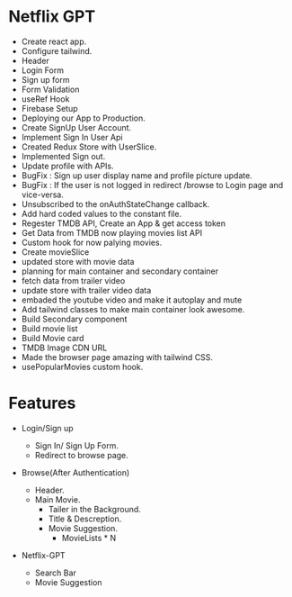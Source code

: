 # Netflix GPT

- Create react app.
- Configure tailwind.
- Header
- Login Form
- Sign up form
- Form Validation
- useRef Hook
- Firebase Setup
- Deploying our App to Production.
- Create SignUp User Account.
- Implement Sign In User Api
- Created Redux Store with UserSlice.
- Implemented Sign out.
- Update profile with APIs.
- BugFix : Sign up user display name and profile picture update.
- BugFix : If the user is not logged in redirect /browse to Login page and vice-versa.
- Unsubscribed to the onAuthStateChange callback.
- Add hard coded values to the constant file.
- Regester TMDB API, Create an App & get access token
- Get Data from TMDB now playing movies list API
- Custom hook for now palying movies.
- Create movieSlice
- updated store with movie data
- planning for main container and secondary container
- fetch data from trailer video
- update store with trailer video data
- embaded the youtube video and make it autoplay and mute
- Add tailwind classes to make main container look awesome.
- Build Secondary component
- Build movie list
- Build Movie card
- TMDB Image CDN URL
- Made the browser page amazing with tailwind CSS.
- usePopularMovies custom hook.

# Features

- Login/Sign up

  - Sign In/ Sign Up Form.
  - Redirect to browse page.

- Browse(After Authentication)

  - Header.
  - Main Movie.
    - Tailer in the Background.
    - Title & Descreption.
    - Movie Suggestion.
      - MovieLists \* N

- Netflix-GPT
  - Search Bar
  - Movie Suggestion
